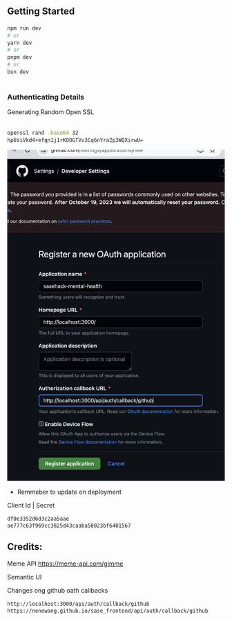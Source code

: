 

## Getting Started

```bash
npm run dev
# or
yarn dev
# or
pnpm dev
# or
bun dev



```

### Authenticating Details

Generating Random Open SSL
```bash

openssl rand -base64 32
hp6ViVkd4+efqn1j1rKOOGTVv3Cq6nYraZp3WQXirwU=

```


![](./img/2023-10-08-11-44-12.png)

- Remmeber to update on deployment

Client Id | Secret
```
df0e3352d6d3c2aa5aae
ae777c63f969cc3825d43caaba58023bf6401567
```

## Credits:


Meme API https://meme-api.com/gimme

Semantic UI

Changes ong github oath callbacks

```
http://localhost:3000/api/auth/callback/github
https://nenewang.github.io/sase_frontend/api/auth/callback/github

```






